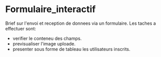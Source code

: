 # Formulaire_interactif
Brief sur l'envoi et reception de donnees via un formulaire. 
Les taches a effectuer sont:
- verifier le conteneu des champs.
- previsualiser l'image uploade.
- presenter sous forme de tableau les utilisateurs inscrits.
